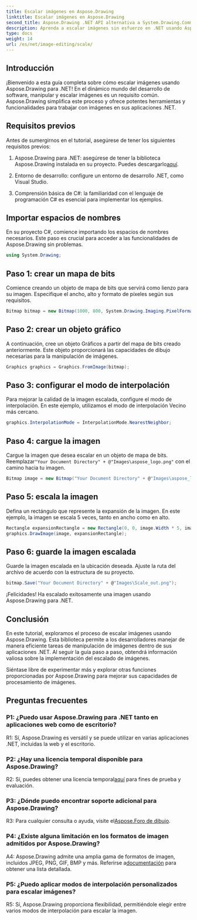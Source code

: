 ```yaml
---
title: Escalar imágenes en Aspose.Drawing
linktitle: Escalar imágenes en Aspose.Drawing
second_title: Aspose.Drawing .NET API alternativa a System.Drawing.Common
description: Aprenda a escalar imágenes sin esfuerzo en .NET usando Aspose.Drawing. Nuestra guía paso a paso garantiza una integración perfecta y proporciona potentes capacidades de manipulación de imágenes.
type: docs
weight: 14
url: /es/net/image-editing/scale/
---
```

## Introducción

¡Bienvenido a esta guía completa sobre cómo escalar imágenes usando Aspose.Drawing para .NET! En el dinámico mundo del desarrollo de software, manipular y escalar imágenes es un requisito común. Aspose.Drawing simplifica este proceso y ofrece potentes herramientas y funcionalidades para trabajar con imágenes en sus aplicaciones .NET.

## Requisitos previos

Antes de sumergirnos en el tutorial, asegúrese de tener los siguientes requisitos previos:

1.  Aspose.Drawing para .NET: asegúrese de tener la biblioteca Aspose.Drawing instalada en su proyecto. Puedes descargarlo[aquí](https://releases.aspose.com/drawing/net/).

2. Entorno de desarrollo: configure un entorno de desarrollo .NET, como Visual Studio.

3. Comprensión básica de C#: la familiaridad con el lenguaje de programación C# es esencial para implementar los ejemplos.

## Importar espacios de nombres

En su proyecto C#, comience importando los espacios de nombres necesarios. Este paso es crucial para acceder a las funcionalidades de Aspose.Drawing sin problemas.

```csharp
using System.Drawing;
```

## Paso 1: crear un mapa de bits

Comience creando un objeto de mapa de bits que servirá como lienzo para su imagen. Especifique el ancho, alto y formato de píxeles según sus requisitos.

```csharp
Bitmap bitmap = new Bitmap(1000, 800, System.Drawing.Imaging.PixelFormat.Format32bppPArgb);
```

## Paso 2: crear un objeto gráfico

A continuación, cree un objeto Gráficos a partir del mapa de bits creado anteriormente. Este objeto proporcionará las capacidades de dibujo necesarias para la manipulación de imágenes.

```csharp
Graphics graphics = Graphics.FromImage(bitmap);
```

## Paso 3: configurar el modo de interpolación

Para mejorar la calidad de la imagen escalada, configure el modo de interpolación. En este ejemplo, utilizamos el modo de interpolación Vecino más cercano.

```csharp
graphics.InterpolationMode = InterpolationMode.NearestNeighbor;
```

## Paso 4: cargue la imagen

 Cargue la imagen que desea escalar en un objeto de mapa de bits. Reemplazar`"Your Document Directory" + @"Images\aspose_logo.png"` con el camino hacia tu imagen.

```csharp
Bitmap image = new Bitmap("Your Document Directory" + @"Images\aspose_logo.png");
```

## Paso 5: escala la imagen

Defina un rectángulo que represente la expansión de la imagen. En este ejemplo, la imagen se escala 5 veces, tanto en ancho como en alto.

```csharp
Rectangle expansionRectangle = new Rectangle(0, 0, image.Width * 5, image.Height * 5);
graphics.DrawImage(image, expansionRectangle);
```

## Paso 6: guarde la imagen escalada

Guarde la imagen escalada en la ubicación deseada. Ajuste la ruta del archivo de acuerdo con la estructura de su proyecto.

```csharp
bitmap.Save("Your Document Directory" + @"Images\Scale_out.png");
```

¡Felicidades! Ha escalado exitosamente una imagen usando Aspose.Drawing para .NET.

## Conclusión

En este tutorial, exploramos el proceso de escalar imágenes usando Aspose.Drawing. Esta biblioteca permite a los desarrolladores manejar de manera eficiente tareas de manipulación de imágenes dentro de sus aplicaciones .NET. Al seguir la guía paso a paso, obtendrá información valiosa sobre la implementación del escalado de imágenes.

Siéntase libre de experimentar más y explorar otras funciones proporcionadas por Aspose.Drawing para mejorar sus capacidades de procesamiento de imágenes.

## Preguntas frecuentes

### P1: ¿Puedo usar Aspose.Drawing para .NET tanto en aplicaciones web como de escritorio?

R1: Sí, Aspose.Drawing es versátil y se puede utilizar en varias aplicaciones .NET, incluidas la web y el escritorio.

### P2: ¿Hay una licencia temporal disponible para Aspose.Drawing?

 R2: Sí, puedes obtener una licencia temporal[aquí](https://purchase.aspose.com/temporary-license/) para fines de prueba y evaluación.

### P3: ¿Dónde puedo encontrar soporte adicional para Aspose.Drawing?

 R3: Para cualquier consulta o ayuda, visite el[Aspose.Foro de dibujo](https://forum.aspose.com/c/diagram/17).

### P4: ¿Existe alguna limitación en los formatos de imagen admitidos por Aspose.Drawing?

 A4: Aspose.Drawing admite una amplia gama de formatos de imagen, incluidos JPEG, PNG, GIF, BMP y más. Referirse a[documentación](https://reference.aspose.com/drawing/net/) para obtener una lista detallada.

### P5: ¿Puedo aplicar modos de interpolación personalizados para escalar imágenes?

R5: Sí, Aspose.Drawing proporciona flexibilidad, permitiéndole elegir entre varios modos de interpolación para escalar la imagen.